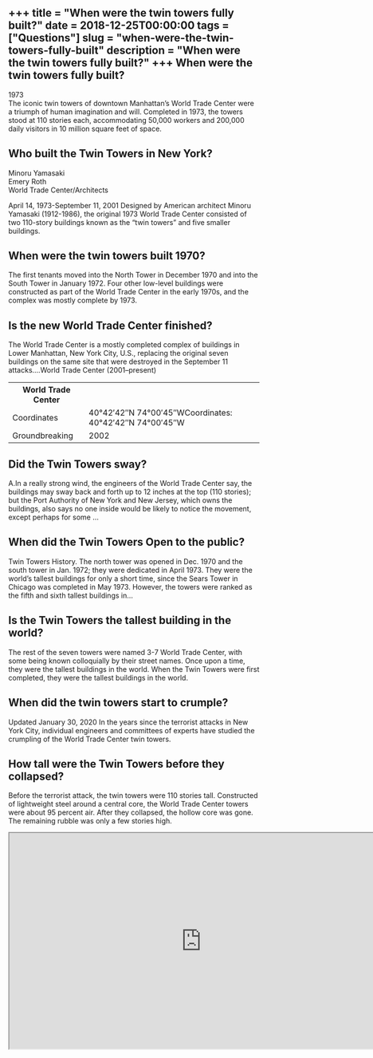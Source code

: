 +++
title = "When were the twin towers fully built?"
date = 2018-12-25T00:00:00
tags = ["Questions"]
slug = "when-were-the-twin-towers-fully-built"
description = "When were the twin towers fully built?"
+++
When were the twin towers fully built?
--------------------------------------

1973  
The iconic twin towers of downtown Manhattan’s World Trade Center were a triumph of human imagination and will. Completed in 1973, the towers stood at 110 stories each, accommodating 50,000 workers and 200,000 daily visitors in 10 million square feet of space.

Who built the Twin Towers in New York?
--------------------------------------

 Minoru Yamasaki  
Emery Roth  
World Trade Center/Architects

April 14, 1973-September 11, 2001 Designed by American architect Minoru Yamasaki (1912-1986), the original 1973 World Trade Center consisted of two 110-story buildings known as the “twin towers” and five smaller buildings.

When were the twin towers built 1970?
-------------------------------------

The first tenants moved into the North Tower in December 1970 and into the South Tower in January 1972. Four other low-level buildings were constructed as part of the World Trade Center in the early 1970s, and the complex was mostly complete by 1973.

Is the new World Trade Center finished?
---------------------------------------

The World Trade Center is a mostly completed complex of buildings in Lower Manhattan, New York City, U.S., replacing the original seven buildings on the same site that were destroyed in the September 11 attacks….World Trade Center (2001–present)

<table><tr><th>World Trade Center</th></tr><tr><td>Coordinates</td><td>40°42′42″N 74°00′45″WCoordinates: 40°42′42″N 74°00′45″W</td></tr><tr><td>Groundbreaking</td><td>2002</td></tr></table>

Did the Twin Towers sway?
-------------------------

A.In a really strong wind, the engineers of the World Trade Center say, the buildings may sway back and forth up to 12 inches at the top (110 stories); but the Port Authority of New York and New Jersey, which owns the buildings, also says no one inside would be likely to notice the movement, except perhaps for some …

When did the Twin Towers Open to the public?
--------------------------------------------

Twin Towers History. The north tower was opened in Dec. 1970 and the south tower in Jan. 1972; they were dedicated in April 1973. They were the world’s tallest buildings for only a short time, since the Sears Tower in Chicago was completed in May 1973. However, the towers were ranked as the fifth and sixth tallest buildings in…

Is the Twin Towers the tallest building in the world?
-----------------------------------------------------

The rest of the seven towers were named 3-7 World Trade Center, with some being known colloquially by their street names. Once upon a time, they were the tallest buildings in the world. When the Twin Towers were first completed, they were the tallest buildings in the world.

When did the twin towers start to crumple?
------------------------------------------

Updated January 30, 2020 In the years since the terrorist attacks in New York City, individual engineers and committees of experts have studied the crumpling of the World Trade Center twin towers.

How tall were the Twin Towers before they collapsed?
----------------------------------------------------

Before the terrorist attack, the twin towers were 110 stories tall. Constructed of lightweight steel around a central core, the World Trade Center towers were about 95 percent air. After they collapsed, the hollow core was gone. The remaining rubble was only a few stories high.

<iframe allow="accelerometer; autoplay; clipboard-write; encrypted-media; gyroscope; picture-in-picture" allowfullscreen="" class="__youtube_prefs__  epyt-is-override  no-lazyload" data-no-lazy="1" data-origheight="433" data-origwidth="770" data-skipgform_ajax_framebjll="" height="433" id="_ytid_10550" loading="lazy" src="https://www.youtube.com/embed/NbA89YbWoL8?enablejsapi=1&autoplay=0&cc_load_policy=0&cc_lang_pref=&iv_load_policy=1&loop=0&modestbranding=0&rel=1&fs=1&playsinline=0&autohide=2&theme=dark&color=red&controls=1&" title="YouTube player" width="770"></iframe>